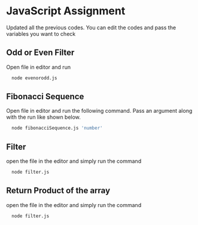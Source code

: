 
# JavaScript Assignment

Updated all the previous codes. You can edit the codes and pass the variables you want to check



## Odd or Even Filter 

Open file in editor and run

```bash
  node evenorodd.js
```
## Fibonacci Sequence
Open file in editor and run the following command. Pass an argument along with the run like shown below.

```bash
  node fibonacciSequence.js 'number'
```
  
## Filter
open the file in the editor and simply run the command
```bash
  node filter.js 
```
## Return Product of the array
open the file in the editor and simply run the command
```bash
  node filter.js 
```
